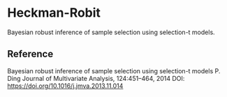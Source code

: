 # Heckman-Robit
Bayesian robust inference of sample selection using selection-t models.


## Reference
Bayesian robust inference of sample selection using selection-t models
P. Ding
Journal of Multivariate Analysis, 124:451–464, 2014
DOI: https://doi.org/10.1016/j.jmva.2013.11.014
